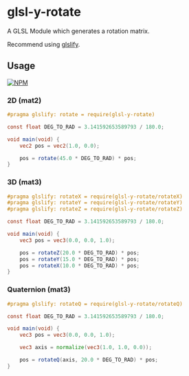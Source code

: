 # glsl-y-rotate

A GLSL Module which generates a rotation matrix.

Recommend using [glslify](https://github.com/glslify/glslify).

## Usage ##

[![NPM](https://nodei.co/npm/glsl-y-rotate.png?mini=true)](https://nodei.co/npm/glsl-y-rotate/)

### 2D (mat2) ###

```glsl
#pragma glslify: rotate = require(glsl-y-rotate)

const float DEG_TO_RAD = 3.141592653589793 / 180.0;

void main(void) {
    vec2 pos = vec2(1.0, 0.0);

    pos = rotate(45.0 * DEG_TO_RAD) * pos;
}
```

### 3D (mat3) ###

```glsl
#pragma glslify: rotateX = require(glsl-y-rotate/rotateX)
#pragma glslify: rotateY = require(glsl-y-rotate/rotateY)
#pragma glslify: rotateZ = require(glsl-y-rotate/rotateZ)

const float DEG_TO_RAD = 3.141592653589793 / 180.0;

void main(void) {
    vec3 pos = vec3(0.0, 0.0, 1.0);

    pos = rotateZ(20.0 * DEG_TO_RAD) * pos;
    pos = rotateY(15.0 * DEG_TO_RAD) * pos;
    pos = rotateX(10.0 * DEG_TO_RAD) * pos;
}
```

### Quaternion (mat3) ###

```glsl
#pragma glslify: rotateQ = require(glsl-y-rotate/rotateQ)

const float DEG_TO_RAD = 3.141592653589793 / 180.0;

void main(void) {
    vec3 pos = vec3(0.0, 0.0, 1.0);

    vec3 axis = normalize(vec3(1.0, 1.0, 0.0));

    pos = rotateQ(axis, 20.0 * DEG_TO_RAD) * pos;
}
```